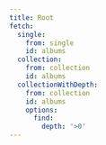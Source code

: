 ```yaml
---
title: Root
fetch:
  single:
    from: single
    id: albums
  collection:
    from: collection
    id: albums
  collectionWithDepth:
    from: collection
    id: albums
    options:
      find:
        depth: '>0'
---
```

